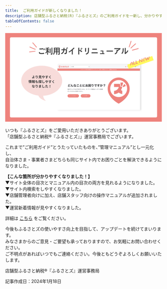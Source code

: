 ```yaml
---
title:  ご利用ガイドが新しくなりました！
description: 店舗型ふるさと納税(R)『ふるさとズ』のご利用ガイドを一新し、分かりやすくなりました！
tableOfContents: false
---
```



![](../../../assets/images/info_240118-manual-renewal.png)

いつも『ふるさとズ』をご愛用いただきありがとうございます。  
「店舗型ふるさと納税®️『ふるさとズ』」運営事務局でございます。

これまで”ご利用ガイド”とうたっていたものを、”管理マニュアル”とし一元化し、  
自治体さま・事業者さまどちらも同じサイト内でお困りごとを解決できるようになりました。

**【こんな箇所が分かりやすくなりました！】**  
▼サイト全体の目次とマニュアル内の目次の両方を見れるようになりました。  
▼サイト内検索をしやすくなりました。  
▼店舗管理者向けに加え、店舗スタッフ向けの操作マニュアルが追加されました。  
▼運営新着情報が見やすくなりました。  

詳細は [こちら](https://help.furusatos.com/) をご覧ください。

今後もふるさとズの使いやすさ向上を目指して、アップデートを続けてまいります。  
みなさまからのご意見・ご要望も承っておりますので、お気軽にお問い合わせください。  
ご不明点があればいつでもご連絡ください。今後ともどうぞよろしくお願いいたします。  

店舗型ふるさと納税®️『ふるさとズ』運営事務局

 


記事作成日：2024年1月18日